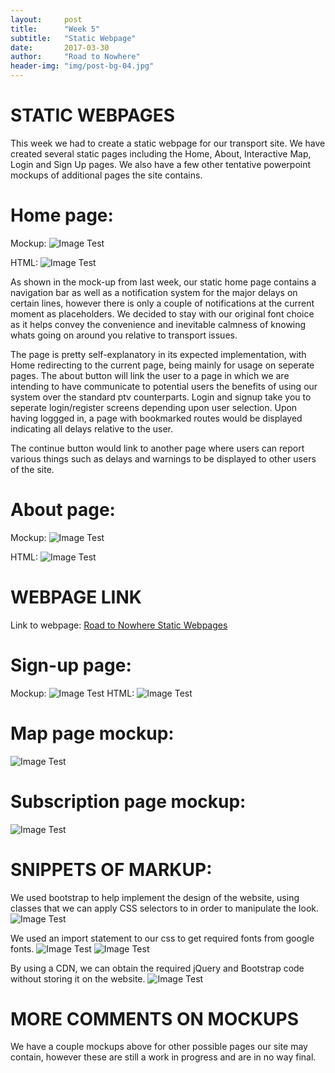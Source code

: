 ```yaml
---
layout:     post
title:      "Week 5"
subtitle:   "Static Webpage"
date:       2017-03-30
author:     "Road to Nowhere"
header-img: "img/post-bg-04.jpg"
---
```


# STATIC WEBPAGES

This week we had to create a static webpage for our transport site. We have created several static pages including the Home, About, Interactive Map, Login and Sign Up pages. We also have a few other tentative powerpoint mockups of additional pages the site contains. 

# Home page:
Mockup:
<img src="{{ site.baseurl }}/images/blog/Week5/mockup2.PNG" alt="Image Test">

HTML:
<img src="{{ site.baseurl }}/images/blog/Week5/Screenshot.PNG" alt="Image Test">

As shown in the mock-up from last week, our static home page contains a navigation bar as well as a notification system for the major delays on certain lines, however there is only a couple of notifications at the current moment as placeholders. We decided to stay with our original font choice as it helps convey the convenience and inevitable calmness of knowing whats going on around you relative to transport issues.

The page is pretty self-explanatory in its expected implementation, with Home redirecting to the current page, being mainly for usage on seperate pages. The about button will link the user to a page in which we are intending to have communicate to potential users the benefits of using our system over the standard ptv counterparts. Login and signup take you to seperate login/register screens depending upon user selection. Upon having loggged in, a page with bookmarked routes would be displayed indicating all delays relative to the user.

The continue button would link to another page where users can report various things such as delays and warnings to be displayed to other users of the site.

# About page:
Mockup:
<img src="{{ site.baseurl }}/images/blog/Week5/aboutmockup.PNG" alt="Image Test">

HTML:
<img src="{{ site.baseurl }}/images/blog/Week5/about2.PNG" alt="Image Test">

# WEBPAGE LINK

Link to webpage: <a href="{{ site.baseurl }}/home-static.html">Road to Nowhere Static Webpages</a>

# Sign-up page:
Mockup:
<img src="{{ site.baseurl }}/images/blog/Week5/Login%20Signup%20page.jpg" alt="Image Test">
HTML:
<img src="{{ site.baseurl }}/images/blog/Week5/signup.PNG" alt="Image Test">


# Map page mockup:
<img src="{{ site.baseurl }}/images/blog/Week5/Map%20mockup.jpg" alt="Image Test">

# Subscription page mockup:
<img src="{{ site.baseurl }}/images/blog/Week5/Subscriptions%20mockup.jpg" alt="Image Test">

# SNIPPETS OF MARKUP:
We used bootstrap to help implement the design of the website, using classes that we can apply CSS selectors to in order to manipulate the look.
<img src="{{ site.baseurl }}/images/blog/Week5/navbarcode.PNG" alt="Image Test">

We used an import statement to our css to get required fonts from google fonts.
<img src="{{ site.baseurl }}/images/blog/Week5/cssfonts.PNG" alt="Image Test">
<img src="{{ site.baseurl }}/images/blog/Week5/cssh1.PNG" alt="Image Test">

By using a CDN, we can obtain the required jQuery and Bootstrap code without storing it on the website.
<img src="{{ site.baseurl }}/images/blog/Week5/cdn.PNG" alt="Image Test">

# MORE COMMENTS ON MOCKUPS

We have a couple mockups above for other possible pages our site may contain, however these are still a work in progress and are in no way final.



